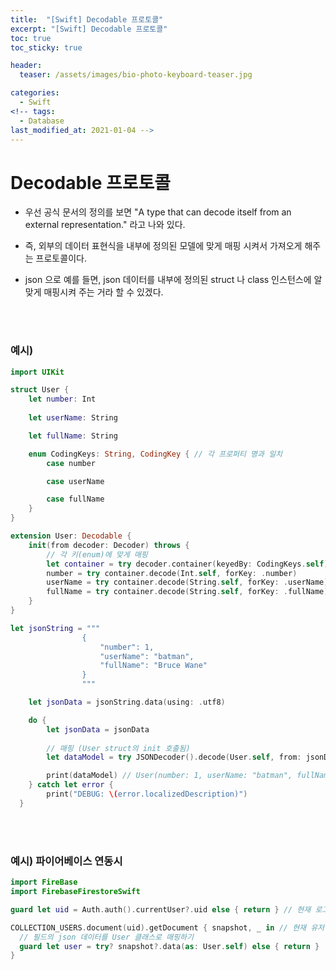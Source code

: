 ```yaml
---
title:  "[Swift] Decodable 프로토콜"
excerpt: "[Swift] Decodable 프로토콜"
toc: true
toc_sticky: true

header:
  teaser: /assets/images/bio-photo-keyboard-teaser.jpg

categories:
  - Swift
<!-- tags:
  - Database 
last_modified_at: 2021-01-04 -->
---
```

# Decodable 프로토콜
- 우선 공식 문서의 정의를 보면 "A type that can decode itself from an external representation." 라고 나와 있다.

- 즉, 외부의 데이터 표현식을 내부에 정의된 모델에 맞게 매핑 시켜서 가져오게 해주는 프로토콜이다.

- json 으로 예를 들면, json 데이터를 내부에 정의된 struct 나 class 인스턴스에 알맞게 매핑시켜 주는 거라 할 수 있겠다.

<br>
<br>

### 예시) 

```swift
import UIKit

struct User {
    let number: Int
    
    let userName: String

    let fullName: String

    enum CodingKeys: String, CodingKey { // 각 프로퍼티 명과 일치
        case number

        case userName

        case fullName
    }
}

extension User: Decodable {
    init(from decoder: Decoder) throws {
        // 각 키(enum)에 맞게 매핑
        let container = try decoder.container(keyedBy: CodingKeys.self)
        number = try container.decode(Int.self, forKey: .number)
        userName = try container.decode(String.self, forKey: .userName)
        fullName = try container.decode(String.self, forKey: .fullName)
    }
}

let jsonString = """
                {
                    "number": 1,
                    "userName": "batman",
                    "fullName": "Bruce Wane"
                }
                """

    let jsonData = jsonString.data(using: .utf8)

    do {
        let jsonData = jsonData
        
        // 매핑 (User struct의 init 호출됨)
        let dataModel = try JSONDecoder().decode(User.self, from: jsonData!)

        print(dataModel) // User(number: 1, userName: "batman", fullName: "Bruce Wane") 출력
    } catch let error {
        print("DEBUG: \(error.localizedDescription)")
  }

```

<br>
<br>

### 예시) 파이어베이스 연동시

```swift
import FireBase
import FirebaseFirestoreSwift

guard let uid = Auth.auth().currentUser?.uid else { return } // 현재 로그인 유저의 id를 가져오기

COLLECTION_USERS.document(uid).getDocument { snapshot, _ in // 현재 유저 id를 가지는 필드들 가져오기
  // 필드의 json 데이터를 User 클래스로 매핑하기
  guard let user = try? snapshot?.data(as: User.self) else { return }
}
```
